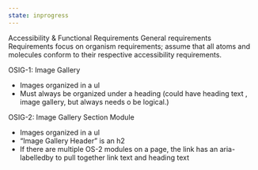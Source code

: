 ```yaml
---
state: inprogress
---
```


Accessibility & Functional Requirements
General  requirements
Requirements focus on organism requirements; assume that all atoms and molecules conform to their respective accessibility requirements.

OSIG-1: Image Gallery
- Images organized in a ul
- Must always be organized under a heading (could have heading text , image gallery, but always needs o be logical.)

OSIG-2: Image Gallery Section Module
- Images organized in a ul
- “Image Gallery Header” is an h2
- If there are multiple OS-2 modules on a page, the link has an aria-labelledby to pull together link text and heading text